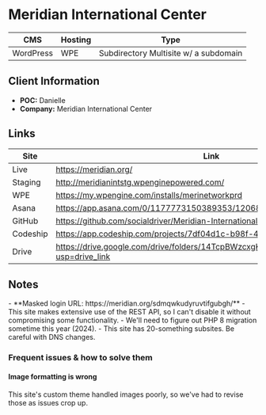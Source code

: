 # Meridian International Center
| CMS | Hosting     | Type |
|-----|-----|-----|
| WordPress | WPE | Subdirectory Multisite w/ a subdomain |

## Client Information
- **POC:** Danielle
- **Company:** Meridian International Center

 ## Links
| Site     | Link |
|----------|-----|
| Live | https://meridian.org/ |
| Staging | http://meridianintstg.wpenginepowered.com/  |
| WPE | https://my.wpengine.com/installs/merinetworkprd  |
| Asana | https://app.asana.com/0/1177773150389353/1206853419976720/f|
| GitHub | https://github.com/socialdriver/Meridian-International-Center---1001 |
| Codeship | https://app.codeship.com/projects/7df04d1c-b98f-4f37-89d2-22b76955b853 |
| Drive | https://drive.google.com/drive/folders/14TcpBWzcxgKJ6Ig981sg_g8fwo4RWdQo?usp=drive_link |


<h2>Notes</h2>
- **Masked login URL: https://meridian.org/sdmqwkudyruvtifgubgh/**
- This site makes extensive use of the REST API, so I can't disable it without compromising some functionality.
- We'll need to figure out PHP 8 migration sometime this year (2024).
- This site has 20-something subsites. Be careful with DNS changes.
 
<h3>Frequent issues & how to solve them</h3>

<h4>Image formatting is wrong</h4>
<p>This site's custom theme handled images poorly, so we've had to revise those as issues crop up.</p>

<h4></h4>